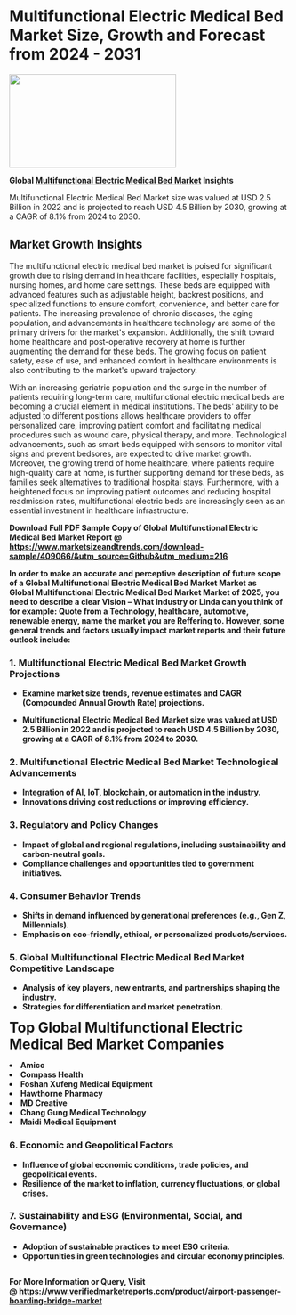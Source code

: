 <H1>Multifunctional Electric Medical Bed Market Size, Growth and Forecast from 2024 - 2031</H1><img class="aligncenter size-medium wp-image-584254" src="https://thirdeyenews.in/wp-content/uploads/2024/09/Global-Market-Research-300x168.jpeg" alt="" width="300" height="168" /><p><strong>Global&nbsp;<a href="https://www.marketsizeandtrends.com/download-sample/409066/&amp;utm_source=Github&utm_medium=216">Multifunctional Electric Medical Bed Market</a> Insights</strong></p><p>Multifunctional Electric Medical Bed Market size was valued at USD 2.5 Billion in 2022 and is projected to reach USD 4.5 Billion by 2030, growing at a CAGR of 8.1% from 2024 to 2030.</p><p><h2>Market Growth Insights</h2> <p>The multifunctional electric medical bed market is poised for significant growth due to rising demand in healthcare facilities, especially hospitals, nursing homes, and home care settings. These beds are equipped with advanced features such as adjustable height, backrest positions, and specialized functions to ensure comfort, convenience, and better care for patients. The increasing prevalence of chronic diseases, the aging population, and advancements in healthcare technology are some of the primary drivers for the market's expansion. Additionally, the shift toward home healthcare and post-operative recovery at home is further augmenting the demand for these beds. The growing focus on patient safety, ease of use, and enhanced comfort in healthcare environments is also contributing to the market's upward trajectory.</p> <p><strong></strong></p> <p>With an increasing geriatric population and the surge in the number of patients requiring long-term care, multifunctional electric medical beds are becoming a crucial element in medical institutions. The beds' ability to be adjusted to different positions allows healthcare providers to offer personalized care, improving patient comfort and facilitating medical procedures such as wound care, physical therapy, and more. Technological advancements, such as smart beds equipped with sensors to monitor vital signs and prevent bedsores, are expected to drive market growth. Moreover, the growing trend of home healthcare, where patients require high-quality care at home, is further supporting demand for these beds, as families seek alternatives to traditional hospital stays. Furthermore, with a heightened focus on improving patient outcomes and reducing hospital readmission rates, multifunctional electric beds are increasingly seen as an essential investment in healthcare infrastructure.</p> <p><strong></p><p><span class=""><strong>Download Full PDF Sample Copy of Global Multifunctional Electric Medical Bed Market Report</strong> @ <a href="https://www.marketsizeandtrends.com/download-sample/409066/&amp;utm_source=Github&utm_medium=216" target="_blank">https://www.marketsizeandtrends.com/download-sample/409066/&amp;utm_source=Github&utm_medium=216</a></span></p><p>In order to make an accurate and perceptive description of future scope of a Global&nbsp;Multifunctional Electric Medical Bed Market Market as Global&nbsp;Multifunctional Electric Medical Bed Market Market of 2025, you need to describe a clear Vision &ndash; What Industry or Linda can you think of for example: Quote from a Technology, healthcare, automotive, renewable energy, name the market you are Reffering to. However, some general trends and factors usually impact market reports and their future outlook include:</p><h3>1.&nbsp;<strong>Multifunctional Electric Medical Bed Market Growth Projections</strong></h3><ul><li>Examine market size trends, revenue estimates and CAGR (Compounded Annual Growth Rate) projections.</li><li><p>Multifunctional Electric Medical Bed Market size was valued at USD 2.5 Billion in 2022 and is projected to reach USD 4.5 Billion by 2030, growing at a CAGR of 8.1% from 2024 to 2030.</p></li></ul><h3>2.&nbsp;<strong>Multifunctional Electric Medical Bed Market Technological Advancements</strong></h3><ul><li>Integration of AI, IoT, blockchain, or automation in the industry.</li><li>Innovations driving cost reductions or improving efficiency.</li></ul><h3>3.&nbsp;<strong>Regulatory and Policy Changes</strong></h3><ul><li>Impact of global and regional regulations, including sustainability and carbon-neutral goals.</li><li>Compliance challenges and opportunities tied to government initiatives.</li></ul><h3>4.&nbsp;<strong>Consumer Behavior Trends</strong></h3><ul><li>Shifts in demand influenced by generational preferences (e.g., Gen Z, Millennials).</li><li>Emphasis on eco-friendly, ethical, or personalized products/services.</li></ul><h3>5.&nbsp;<strong>Global Multifunctional Electric Medical Bed Market Competitive Landscape</strong></h3><ul><li>Analysis of key players, new entrants, and partnerships shaping the industry.</li><li>Strategies for differentiation and market penetration.</li></ul><p data-pm-slice="1 1 []"><span style="color: inherit; font-family: inherit; font-size: 25px;">Top Global Multifunctional Electric Medical Bed Market Companies</span></p><div class="" data-test-id=""><p><li>Amico</li><li> Compass Health</li><li> Foshan Xufeng Medical Equipment</li><li> Hawthorne Pharmacy</li><li> MD Creative</li><li> Chang Gung Medical Technology</li><li> Maidi Medical Equipment</li></p></div><h3>6.&nbsp;<strong>Economic and Geopolitical Factors</strong></h3><ul><li>Influence of global economic conditions, trade policies, and geopolitical events.</li><li>Resilience of the market to inflation, currency fluctuations, or global crises.</li></ul><h3>7.&nbsp;<strong>Sustainability and ESG (Environmental, Social, and Governance)</strong></h3><ul><li>Adoption of sustainable practices to meet ESG criteria.</li><li>Opportunities in green technologies and circular economy principles.</li></ul><h2><strong style="font-size: 14px;">For More Information or Query, Visit @&nbsp;</strong><a style="background-color: #ffffff; font-size: 14px;" href="https://www.marketsizeandtrends.com/report/multifunctional-electric-medical-bed-market/" target="_blank">https://www.verifiedmarketreports.com/product/airport-passenger-boarding-bridge-market</a></h2>
